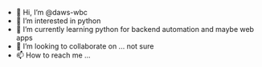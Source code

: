 - 👋 Hi, I’m @daws-wbc
- 👀 I’m interested in python
- 🌱 I’m currently learning python for backend automation and maybe web apps
- 💞️ I’m looking to collaborate on ... not sure
- 📫 How to reach me ...

<!---
daws-wbc/daws-wbc is a ✨ special ✨ repository because its `README.md` (this file) appears on your GitHub profile.
You can click the Preview link to take a look at your changes.
--->
